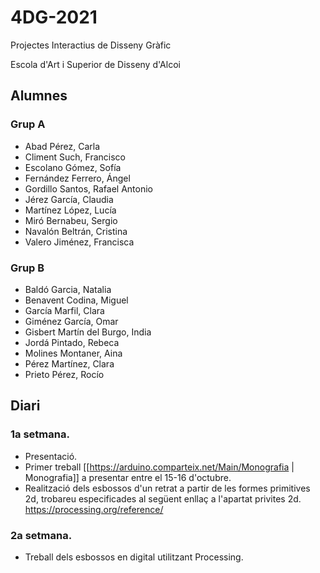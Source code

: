 # 4DG-2021
Projectes Interactius de Disseny Gràfic

Escola d'Art i Superior de Disseny d'Alcoi

## Alumnes

### Grup A

* Abad	Pérez,	Carla
* Climent	Such,	Francisco
* Escolano	Gómez,	Sofía
* Fernández	Ferrero,	Ángel
* Gordillo	Santos,	Rafael Antonio
* Jérez	García,	Claudia
* Martínez	López,	Lucía
* Miró	Bernabeu,	Sergio
* Navalón Beltrán,	Cristina
* Valero	Jiménez,	Francisca

### Grup B

* Baldó	Garcia,	Natalia
* Benavent	Codina,	Miguel
* García	Marfil,	Clara
* Giménez	García,	Omar
* Gisbert	Martín	del	Burgo,	India
* Jordá	Pintado,	Rebeca
* Molines	Montaner,	Aina
* Pérez	Martínez,	Clara
* Prieto	Pérez,	Rocío

## Diari

### 1a setmana.
 * Presentació.
 * Primer treball [[https://arduino.comparteix.net/Main/Monografia | Monografia]] a presentar entre el 15-16 d'octubre.
 * Realització dels esbossos d'un retrat a partir de les formes primitives 2d, trobareu especificades al següent enllaç a l'apartat privites 2d. https://processing.org/reference/ 
 
### 2a setmana.
* Treball dels esbossos en digital utilitzant Processing.
 
